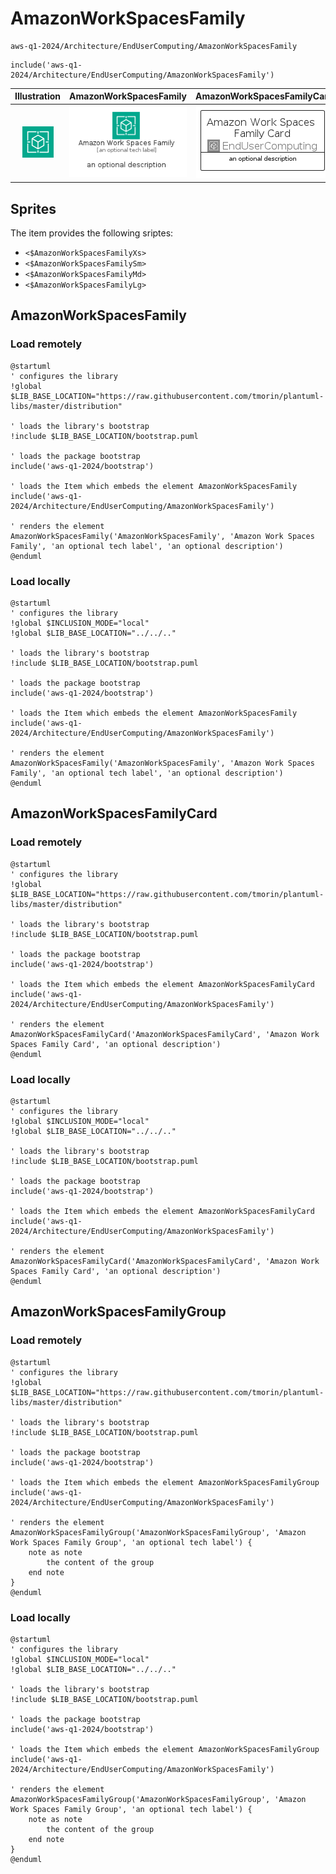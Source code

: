 # AmazonWorkSpacesFamily


```text
aws-q1-2024/Architecture/EndUserComputing/AmazonWorkSpacesFamily
```

```text
include('aws-q1-2024/Architecture/EndUserComputing/AmazonWorkSpacesFamily')
```



| Illustration | AmazonWorkSpacesFamily | AmazonWorkSpacesFamilyCard | AmazonWorkSpacesFamilyGroup |
| :---: | :---: | :---: | :---: |
| ![illustration for Illustration](../../../aws-q1-2024/Architecture/EndUserComputing/AmazonWorkSpacesFamily.png) | ![illustration for AmazonWorkSpacesFamily](../../../aws-q1-2024/Architecture/EndUserComputing/AmazonWorkSpacesFamily.Local.png) | ![illustration for AmazonWorkSpacesFamilyCard](../../../aws-q1-2024/Architecture/EndUserComputing/AmazonWorkSpacesFamilyCard.Local.png) | ![illustration for AmazonWorkSpacesFamilyGroup](../../../aws-q1-2024/Architecture/EndUserComputing/AmazonWorkSpacesFamilyGroup.Local.png) |



## Sprites
The item provides the following sriptes:

- `<$AmazonWorkSpacesFamilyXs>`
- `<$AmazonWorkSpacesFamilySm>`
- `<$AmazonWorkSpacesFamilyMd>`
- `<$AmazonWorkSpacesFamilyLg>`





## AmazonWorkSpacesFamily

### Load remotely
```plantuml
@startuml
' configures the library
!global $LIB_BASE_LOCATION="https://raw.githubusercontent.com/tmorin/plantuml-libs/master/distribution"

' loads the library's bootstrap
!include $LIB_BASE_LOCATION/bootstrap.puml

' loads the package bootstrap
include('aws-q1-2024/bootstrap')

' loads the Item which embeds the element AmazonWorkSpacesFamily
include('aws-q1-2024/Architecture/EndUserComputing/AmazonWorkSpacesFamily')

' renders the element
AmazonWorkSpacesFamily('AmazonWorkSpacesFamily', 'Amazon Work Spaces Family', 'an optional tech label', 'an optional description')
@enduml
```

### Load locally
```plantuml
@startuml
' configures the library
!global $INCLUSION_MODE="local"
!global $LIB_BASE_LOCATION="../../.."

' loads the library's bootstrap
!include $LIB_BASE_LOCATION/bootstrap.puml

' loads the package bootstrap
include('aws-q1-2024/bootstrap')

' loads the Item which embeds the element AmazonWorkSpacesFamily
include('aws-q1-2024/Architecture/EndUserComputing/AmazonWorkSpacesFamily')

' renders the element
AmazonWorkSpacesFamily('AmazonWorkSpacesFamily', 'Amazon Work Spaces Family', 'an optional tech label', 'an optional description')
@enduml
```

## AmazonWorkSpacesFamilyCard

### Load remotely
```plantuml
@startuml
' configures the library
!global $LIB_BASE_LOCATION="https://raw.githubusercontent.com/tmorin/plantuml-libs/master/distribution"

' loads the library's bootstrap
!include $LIB_BASE_LOCATION/bootstrap.puml

' loads the package bootstrap
include('aws-q1-2024/bootstrap')

' loads the Item which embeds the element AmazonWorkSpacesFamilyCard
include('aws-q1-2024/Architecture/EndUserComputing/AmazonWorkSpacesFamily')

' renders the element
AmazonWorkSpacesFamilyCard('AmazonWorkSpacesFamilyCard', 'Amazon Work Spaces Family Card', 'an optional description')
@enduml
```

### Load locally
```plantuml
@startuml
' configures the library
!global $INCLUSION_MODE="local"
!global $LIB_BASE_LOCATION="../../.."

' loads the library's bootstrap
!include $LIB_BASE_LOCATION/bootstrap.puml

' loads the package bootstrap
include('aws-q1-2024/bootstrap')

' loads the Item which embeds the element AmazonWorkSpacesFamilyCard
include('aws-q1-2024/Architecture/EndUserComputing/AmazonWorkSpacesFamily')

' renders the element
AmazonWorkSpacesFamilyCard('AmazonWorkSpacesFamilyCard', 'Amazon Work Spaces Family Card', 'an optional description')
@enduml
```

## AmazonWorkSpacesFamilyGroup

### Load remotely
```plantuml
@startuml
' configures the library
!global $LIB_BASE_LOCATION="https://raw.githubusercontent.com/tmorin/plantuml-libs/master/distribution"

' loads the library's bootstrap
!include $LIB_BASE_LOCATION/bootstrap.puml

' loads the package bootstrap
include('aws-q1-2024/bootstrap')

' loads the Item which embeds the element AmazonWorkSpacesFamilyGroup
include('aws-q1-2024/Architecture/EndUserComputing/AmazonWorkSpacesFamily')

' renders the element
AmazonWorkSpacesFamilyGroup('AmazonWorkSpacesFamilyGroup', 'Amazon Work Spaces Family Group', 'an optional tech label') {
    note as note
        the content of the group
    end note
}
@enduml
```

### Load locally
```plantuml
@startuml
' configures the library
!global $INCLUSION_MODE="local"
!global $LIB_BASE_LOCATION="../../.."

' loads the library's bootstrap
!include $LIB_BASE_LOCATION/bootstrap.puml

' loads the package bootstrap
include('aws-q1-2024/bootstrap')

' loads the Item which embeds the element AmazonWorkSpacesFamilyGroup
include('aws-q1-2024/Architecture/EndUserComputing/AmazonWorkSpacesFamily')

' renders the element
AmazonWorkSpacesFamilyGroup('AmazonWorkSpacesFamilyGroup', 'Amazon Work Spaces Family Group', 'an optional tech label') {
    note as note
        the content of the group
    end note
}
@enduml
```

